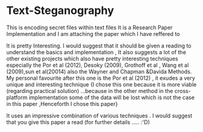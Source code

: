 # Text-Steganography
This is encoding secret files within text files
It is a Research Paper Implementation and I am attaching the paper which I have reffered to 



It is pretty Interesting. I would suggest that it should be given a reading to understand the basics and implementation , It also suggests a lot of the other existing projects which also have pretty interesting techniques especially the Por et al (2012), Desoky (2009), Grothoff et al , Wang et al (2009),sun et al(20014) also the Wayner and Chapman &Davida Methods.
My personal favourite after this one is the Por et al (2012) , it exudes a very unique and interesting technique  {I chose this one because it is more viable (regarding practical solution) ...because in the other method in the cross-platform implementation some of  the data will be lost which is not the case in this paper ,Henceforth I chose this paper}

It uses an impressive combination of various techniques . I would suggest that you give this paper a read (for further details ..... :'D)
